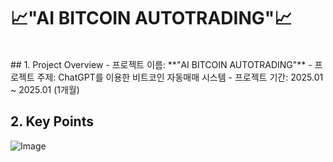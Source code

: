 # 📈"AI BITCOIN AUTOTRADING"📈
<br />
<Inspiration of JOCOING's Youtube>
## 1. Project Overview
- 프로젝트 이름: **"AI BITCOIN AUTOTRADING"**
- 프로젝트 주제: ChatGPT를 이용한 비트코인 자동매매 시스템
- 프로젝트 기간: 2025.01 ~ 2025.01 (1개월)
<br/>

## 2. Key Points
![Image](https://github.com/user-attachments/assets/e55b0dd7-57d5-4640-ad01-00442d5f6623)

